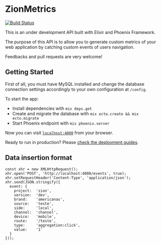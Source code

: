 # ZionMetrics
[![Build Status](https://travis-ci.org/victorspringer/zionMetrics.svg?branch=master)](https://travis-ci.org/victorspringer/zionMetrics)

This is an under development API built with Elixir and Phoenix Framework.

The purpose of this API is to allow you to generate custom metrics of your web application by catching custom events of users navigation.

Feedbacks and pull requests are very welcome!

## Getting Started

First of all, you must have MySQL installed and change the database connection settings accordingly to your own configuration at `/config`.

To start the app:

  * Install dependencies with `mix deps.get`
  * Create and migrate the database with `mix ecto.create && mix ecto.migrate`
  * Start Phoenix endpoint with `mix phoenix.server`

Now you can visit [`localhost:4000`](http://localhost:4000) from your browser.

Ready to run in production? Please [check the deployment guides](http://www.phoenixframework.org/docs/deployment).

## Data insertion format
```
const xhr = new XMLHttpRequest();
xhr.open('POST', 'http://localhost:4000/events', true);
xhr.setRequestHeader('Content-Type', 'application/json');
xhr.send(JSON.stringify({
  event: {
    project:  'zion',
    version:  'dev',
    brand:    'americanas',
    source:   'teste',
    side:     'local',
    channel:  'channel',
    device:   'mobile',
    route:    '/teste',
    type:     'aggregation:click',
    value:    '1'
  }
}));
```